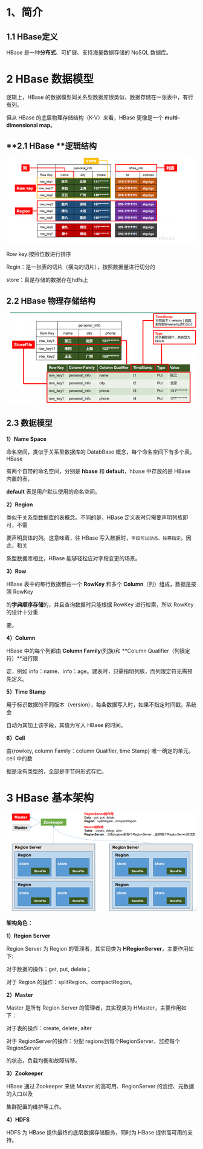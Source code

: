 #  1、简介

## 1.1 HBase定义

HBase 是一种**分布式**、可扩展、支持海量数据存储的 NoSQL 数据库。



# **2 H**Base **数据模型**

逻辑上，HBase 的数据模型同关系型数据库很类似，数据存储在一张表中，有行有列。 

但从 HBase 的底层物理存储结构（K-V）来看，HBase 更像是一个 **multi-dimensional map**。 





## **2.1 HBase **逻辑结构

![](picc/逻辑结构.png)

Row key:按照位数进行排序

Regin：是一张表的切片（横向的切片），按照数据量进行切分的

store：真是存储的数据存在hdfs上





## **2.2 H**Base **物理存储结构**





![](picc/物理结构.png)





## **2.3** **数据模型**

**1）Name Space** 

命名空间，类似于关系型数据库的 DatabBase 概念，每个命名空间下有多个表。HBase 

有两个自带的命名空间，分别是 **hbase** 和 **default**，hbase 中存放的是 HBase 内置的表， 

**default** 表是用户默认使用的命名空间。



**2）Region** 

类似于关系型数据库的表概念。不同的是，HBase 定义表时只需要声明列族即可，不需 

要声明具体的列。这意味着，往 HBase 写入数据时，`字段可以动态、按需指定`。因此，和关 

系型数据库相比，HBase 能够轻松应对字段变更的场景。 



**3）Row** 

HBase 表中的每行数据都由一个 **RowKey** 和多个 **Column**（列）组成，数据是按照 RowKey 

的**字典顺序存储**的，并且查询数据时只能根据 RowKey 进行检索，所以 RowKey 的设计十分重 

要。 



**4）Column** 

HBase 中的每个列都由 **Column Family**(列族)和 **Column Qualifier（列限定符）**进行限 

定，例如 info：name，info：age。建表时，只需指明列族，而列限定符无需预先定义。 



**5）Time Stamp** 

用于标识数据的不同版本（version），每条数据写入时，如果不指定时间戳，系统会 

自动为其加上该字段，其值为写入 HBase 的时间。 



**6）Cell** 

由{rowkey, column Family：column Qualifier, time Stamp} 唯一确定的单元。cell 中的数 

据是没有类型的，全部是字节码形式存贮。



# **3 HBase** **基本架构**





![](picc/基本架构.png)



**架构角色：**

**1）Region Server** 

Region Server 为 Region 的管理者，其实现类为 **HRegionServer**，主要作用如下: 

对于数据的操作：get, put, delete； 

对于 Region 的操作：splitRegion、compactRegion。 

**2）Master** 

Master 是所有 Region Server 的管理者，其实现类为 HMaster，主要作用如下： 

对于表的操作：create, delete, alter 

对于 RegionServer的操作：分配 regions到每个RegionServer，监控每个 RegionServer 

的状态，负载均衡和故障转移。 

**3）Zookeeper** 

HBase 通过 Zookeeper 来做 Master 的高可用、RegionServer 的监控、元数据的入口以及 

集群配置的维护等工作。 

**4）HDFS** 

HDFS 为 HBase 提供最终的底层数据存储服务，同时为 HBase 提供高可用的支持。 





